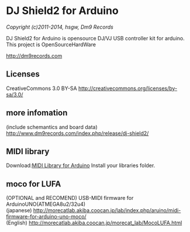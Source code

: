 DJ Shield2 for Arduino
============================
*Copyright (c)2011-2014, hsgw, Dm9 Records*

DJ Shield2 for Arduino is opensource DJ/VJ USB controller kit for arduino.  
This project is OpenSourceHardWare  
  
<http://dm9records.com>  
  
## Licenses
CreativeCommons 3.0 BY-SA <http://creativecommons.org/licenses/by-sa/3.0/>
 
## more infomation
(include schemantics and board data)  
<http://www.dm9records.com/index.php/release/dj-shield2/>
  
## MIDI library
 Download:[MIDI Library for Arduino](http://playground.arduino.cc/Main/MIDILibrary)
 Install your libraries folder.

## moco for LUFA
(OPTIONAL and RECOMEND) USB-MIDI firmware for ArduinoUNO(ATMEGA8u2/32u4)  
(japanese) <http://morecatlab.akiba.coocan.jp/lab/index.php/aruino/midi-firmware-for-arduino-uno-moco/>  
(English) <http://morecatlab.akiba.coocan.jp/morecat_lab/MocoLUFA.html>
